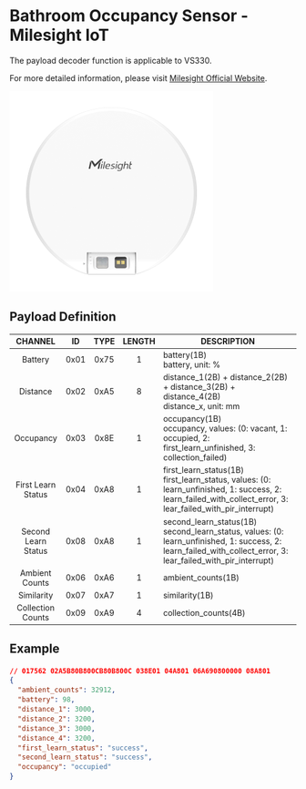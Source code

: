 # Bathroom Occupancy Sensor - Milesight IoT

The payload decoder function is applicable to VS330.

For more detailed information, please visit [Milesight Official Website](https://www.milesight.com/iot/product/lorawan-sensor/vs330).

![VS330](vs330.png)

## Payload Definition

|       CHANNEL       |  ID  | TYPE | LENGTH | DESCRIPTION                                                                                                                                                        |
| :-----------------: | :--: | :--: | :----: | ------------------------------------------------------------------------------------------------------------------------------------------------------------------ |
|       Battery       | 0x01 | 0x75 |   1    | battery(1B)<br />battery, unit: %                                                                                                                                  |
|      Distance       | 0x02 | 0xA5 |   8    | distance_1(2B) + distance_2(2B) + distance_3(2B) + distance_4(2B)<br />distance_x, unit: mm                                                                        |
|      Occupancy      | 0x03 | 0x8E |   1    | occupancy(1B)<br />occupancy, values: (0: vacant, 1: occupied, 2: first_learn_unfinished, 3: collection_failed)                                                    |
| First Learn Status  | 0x04 | 0xA8 |   1    | first_learn_status(1B)<br />first_learn_status, values: (0: learn_unfinished, 1: success, 2: learn_failed_with_collect_error, 3: lear_failed_with_pir_interrupt)   |
| Second Learn Status | 0x08 | 0xA8 |   1    | second_learn_status(1B)<br />second_learn_status, values: (0: learn_unfinished, 1: success, 2: learn_failed_with_collect_error, 3: lear_failed_with_pir_interrupt) |
|   Ambient Counts    | 0x06 | 0xA6 |   1    | ambient_counts(1B)                                                                                                                                                 |
|     Similarity      | 0x07 | 0xA7 |   1    | similarity(1B)                                                                                                                                                     |
|  Collection Counts  | 0x09 | 0xA9 |   4    | collection_counts(4B)                                                                                                                                              |

## Example

```json
// 017562 02A5B80B800CB80B800C 038E01 04A801 06A690800000 08A801
{
  "ambient_counts": 32912,
  "battery": 98,
  "distance_1": 3000,
  "distance_2": 3200,
  "distance_3": 3000,
  "distance_4": 3200,
  "first_learn_status": "success",
  "second_learn_status": "success",
  "occupancy": "occupied"
}
```
